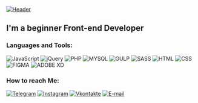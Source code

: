 [![Header](https://github.com/ivar1amov/ivar1amov/blob/main/assets/hello.gif)](https://www.vk.com/ivar1amov)

## I'm a beginner Front-end Developer

### Languages and Tools:

![JavaScript](https://img.shields.io/badge/-JavaScript-090909?style=for-the-badge&logo=JavaScript&logoColor=E9D54D)
![jQuery](https://img.shields.io/badge/-jQuery-090909?style=for-the-badge&logo=jquery&logoColor=78CFF5)
![PHP](https://img.shields.io/badge/-php-090909?style=for-the-badge&logo=php&logoColor=8892BF)
![MYSQL](https://img.shields.io/badge/-MYSQL-090909?style=for-the-badge&logo=mysql&logoColor=4479A1)
![GULP](https://img.shields.io/badge/-GULP-090909?style=for-the-badge&logo=gulp&logoColor=CF4647)
![SASS](https://img.shields.io/badge/-SASS-090909?style=for-the-badge&logo=sass&logoColor=BF4080)
![HTML](https://img.shields.io/badge/-HTML-090909?style=for-the-badge&logo=html5&logoColor=E64D26)
![CSS](https://img.shields.io/badge/-CSS-090909?style=for-the-badge&logo=css3&logoColor=0745B4)
![FIGMA](https://img.shields.io/badge/-FIGMA-090909?style=for-the-badge&logo=figma&logoColor=FF7262)
![ADOBE XD](https://img.shields.io/badge/-ADOBE%20XD-090909?style=for-the-badge&logo=adobe%20xd&logoColor=470137)


### How to reach Me:

[![Telegram](https://img.shields.io/badge/-Telegram-090909?style=for-the-badge&logo=telegram&logoColor=27A0D9)](https://t.me/ivar1amov)
[![Instagram](https://img.shields.io/badge/-Instagram-090909?style=for-the-badge&logo=instagram&logoColor=B4068E)](https://www.instagram.com/ivar1amov)
[![Vkontakte](https://img.shields.io/badge/-Vkontakte-090909?style=for-the-badge&logo=Vk&logoColor=4F7DB3)](https://vk.com/ivar1amov)
[![E-mail](https://img.shields.io/badge/-varlamov287842king@gmail.com-090909?style=for-the-badge&logo=gmail&logoColor=C83C31)](mailto:varlamov287842king@gmail.com)

